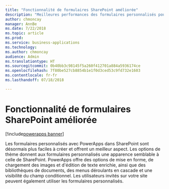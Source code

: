 ```yaml
---
title: "Fonctionnalité de formulaires SharePoint améliorée"
description: "Meilleures performances des formulaires personnalisés pour SharePoint"
author: chmoncay
manager: AnnBe
ms.date: 7/22/2018
ms.topic: article
ms.prod: 
ms.service: business-applications
ms.technology: 
ms.author: chmoncay
audience: Admin
ms.translationtype: HT
ms.sourcegitcommit: 0b40bb3c98145f5a260f412701a884a5936174ce
ms.openlocfilehash: 7f80be527cb8854b1e1f0d3ced53c9fd732e1603
ms.contentlocale: fr-fr
ms.lasthandoff: 07/18/2018

---
```

# <a name="enhanced-sharepoint-forms-functionality"></a>Fonctionnalité de formulaires SharePoint améliorée

[!include[powerapps banner](../includes/powerapps.md)]




Les formulaires personnalisés avec PowerApps dans SharePoint sont désormais plus faciles à créer et offrent un meilleur aspect. Les options de thème donnent aux formulaires personnalisés une apparence semblable à celle de SharePoint. PowerApps offre des options de mise en forme, de chargement des images et d'édition de texte enrichie, ainsi que des bibliothèques de documents, des menus déroulants en cascade et une visibilité du champ conditionnel. Les utilisateurs invités sur votre site peuvent également utiliser les formulaires personnalisés.

